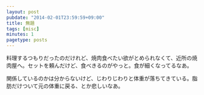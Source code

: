 ```yaml
---
layout: post
pubdate: "2014-02-01T23:59:59+09:00"
title: 無題
tags: [misc]
minutes: 1
pagetype: posts
---
```

料理するつもりだったのだけれど、焼肉食べたい欲がとめられなくて、近所の焼肉屋へ。セットを頼んだけど、食べきるのがやっと。食が細くなってるなあ。

関係しているのかは分からないけど、じわりじわりと体重が落ちてきている。脂肪だけついて元の体重に戻る、とか悲しいなあ。
